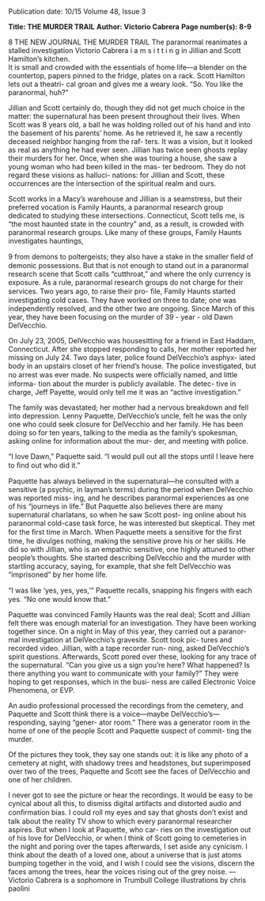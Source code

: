 Publication date: 10/15
Volume 48, Issue 3

**Title: THE MURDER TRAIL**
**Author: Victorio Cabrera**
**Page number(s): 8-9**

 8
THE  NEW  JOURNAL
THE MURDER TRAIL
The paranormal reanimates a stalled investigation
Victorio Cabrera
i  a m  s i t t i n g  in Jillian and Scott Hamilton’s kitchen.  
It is small and crowded with the essentials of home 
life—a blender on the countertop, papers pinned to the 
fridge, plates on a rack. Scott Hamilton lets out a theatri-
cal groan and gives me a weary look.
“So. You like the paranormal, huh?” 

Jillian and Scott certainly do, though they did not get 
much choice in the matter: the supernatural has been 
present throughout their lives. When Scott was 8 years 
old, a ball he was holding rolled out of his hand and into 
the basement of his parents’ home. As he retrieved it, he 
saw a recently deceased neighbor hanging from the raf-
ters. It was a vision, but it looked as real as anything he 
had ever seen. Jillian has twice seen ghosts replay their 
murders for her. Once, when she was touring a house, 
she saw a young woman who had been killed in the mas-
ter bedroom. They do not regard these visions as halluci-
nations: for Jillian and Scott, these occurrences are the 
intersection of the spiritual realm and ours.

Scott works in a Macy’s warehouse and Jillian is a 
seamstress, but their preferred vocation is Family Haunts, 
a paranormal research group dedicated to studying 
these intersections. Connecticut, Scott tells me, is “the 
most haunted state in the country” and, as a result, is 
crowded with paranormal research groups. Like many 
of these groups, Family Haunts investigates hauntings, 


 9
from demons to poltergeists; they also have a stake in 
the smaller ﬁeld of demonic possessions. But that is not 
enough to stand out in a paranormal research scene 
that Scott calls “cutthroat,” and where the only currency 
is exposure. As a rule, paranormal research groups do not 
charge for their services. Two years ago, to raise their pro-
ﬁle, Family Haunts started investigating cold cases. They 
have worked on three to date; one was independently 
resolved, and the other two are ongoing. Since March 
of this year, they have been focusing on the murder of 
39 - year - old Dawn DelVecchio. 

On July 23, 2005, DelVecchio was housesitting for a 
friend in East Haddam, Connecticut. After she stopped 
responding to calls, her mother reported her missing on 
July 24. Two days later, police found DelVecchio’s asphyx-
iated body in an upstairs closet of her friend’s house. 
The police investigated, but no arrest was ever made. 
No suspects were ofﬁcially named, and little informa-
tion about the murder is publicly available. The detec-
tive in charge, Jeff Payette, would only tell me it was an 
“active investigation.” 

The family was devastated; her mother had a nervous 
breakdown and fell into depression. Lenny Paquette, 
DelVecchio’s uncle, felt he was the only one who could 
seek closure for DelVecchio and her family. He has been 
doing so for ten years, talking to the media as the family’s 
spokesman, asking online for information about the mur-
der, and meeting with police. 

“I love Dawn,” Paquette said. “I would pull out all the 
stops until I leave here to ﬁnd out who did it.”

Paquette has always believed in the supernatural—he 
consulted with a sensitive (a psychic, in layman’s terms) 
during the period when DelVecchio was reported miss-
ing, and he describes paranormal experiences as one of 
his “journeys in life.” But Paquette also believes there are 
many supernatural charlatans, so when he saw Scott post-
ing online about his paranormal cold-case task force, he 
was interested but skeptical. They met for the ﬁrst time in 
March. When Paquette meets a sensitive for the ﬁrst time, 
he divulges nothing, making the sensitive prove his or her 
skills. He did so with Jillian, who is an empathic sensitive, 
one highly attuned to other people’s thoughts. She started 
describing DelVecchio and the murder with startling 
accuracy, saying, for example, that she felt DelVecchio 
was “imprisoned” by her home life. 

“I was like ‘yes, yes, yes,’” Paquette recalls, snapping his 
ﬁngers with each yes. “No one would know that.”

Paquette was convinced Family Haunts was the real 
deal; Scott and Jillian felt there was enough material for 
an investigation. They have been working together since. 
On a night in May of this year, they carried out a paranor-
mal investigation at DelVecchio’s gravesite. Scott took pic-
tures and recorded video. Jillian, with a tape recorder run-
ning, asked DelVecchio’s spirit questions. Afterwards, Scott 
pored over these, looking for any trace of the supernatural. 
“Can you give us a sign you’re here? What happened? Is 
there anything you want to communicate with your family?” 
They were hoping to get responses, which in the busi-
ness are called Electronic Voice Phenomena, or EVP. 

An audio professional processed the recordings from 
the cemetery, and Paquette and Scott think there is a 
voice—maybe DelVecchio’s—responding, saying “gener-
ator room.” There was a generator room in the home of 
one of the people Scott and Paquette suspect of commit-
ting the murder. 

Of the pictures they took, they say one stands out: it is 
like any photo of a cemetery at night, with shadowy trees 
and headstones, but superimposed over two of the trees, 
Paquette and Scott see the faces of DelVecchio and one 
of her children.  

I never got to see the picture or hear the recordings. 
It would be easy to be cynical about all this, to dismiss 
digital artifacts and distorted audio and conﬁrmation bias. 
I could roll my eyes and say that ghosts don’t exist and 
talk about the reality TV show to which every paranormal 
researcher aspires. But when I look at Paquette, who car-
ries on the investigation out of his love for DelVecchio, or 
when I think of Scott going to cemeteries in the night and 
poring over the tapes afterwards, I set aside any cynicism. 
I think about the death of a loved one, about a universe 
that is just atoms bumping together in the void, and I wish 
I could see the visions, discern the faces among the trees, 
hear the voices rising out of the grey noise.
— Victorio Cabrera is a sophomore 
in Trumbull College
illustrations by chris paolini